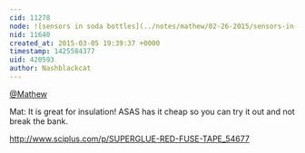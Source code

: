 ```yaml
---
cid: 11278
node: ![sensors in soda bottles](../notes/mathew/02-26-2015/sensors-in-soda-bottles)
nid: 11640
created_at: 2015-03-05 19:39:37 +0000
timestamp: 1425584377
uid: 420593
author: Nashblackcat
---
```


[@Mathew](/profile/Mathew) 

Mat: It is great for insulation! ASAS has it cheap so you can try it out  and not break the bank.

http://www.sciplus.com/p/SUPERGLUE-RED-FUSE-TAPE_54677
